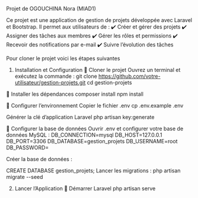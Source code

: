 Projet de OGOUCHINA Nora (MIAD1)

Ce projet est une application de gestion de projets développée avec Laravel et Bootstrap. Il permet aux utilisateurs de :
✔️ Créer et gérer des projets
✔️ Assigner des tâches aux membres
✔️ Gérer les rôles et permissions
✔️ Recevoir des notifications par e-mail
✔️ Suivre l’évolution des tâches

Pour cloner le projet voici les étapes suivantes 
1. Installation et Configuration
🔹 Cloner le projet
Ouvrez un terminal et exécutez la commande :
git clone https://github.com/votre-utilisateur/gestion-projets.git
cd gestion-projets

🔹 Installer les dépendances
composer install
npm install

🔹 Configurer l’environnement
Copier le fichier .env
cp .env.example .env


Générer la clé d’application Laravel
php artisan key:generate

🔹 Configurer la base de données
Ouvrir .env et configurer votre base de données MySQL :
DB_CONNECTION=mysql
DB_HOST=127.0.0.1
DB_PORT=3306
DB_DATABASE=gestion_projets
DB_USERNAME=root
DB_PASSWORD=

Créer la base de données :

CREATE DATABASE gestion_projets;
Lancer les migrations :
php artisan migrate --seed

 2. Lancer l’Application
🔹 Démarrer Laravel
php artisan serve
